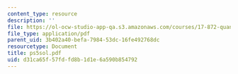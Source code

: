 ```yaml
---
content_type: resource
description: ''
file: https://ol-ocw-studio-app-qa.s3.amazonaws.com/courses/17-872-quantitative-research-in-political-science-and-public-policy-spring-2004/d31ca65f57fdfd8b1d1e6a590b854792_ps5sol.pdf
file_type: application/pdf
parent_uid: 3b402a40-befa-7984-53dc-16fe492768dc
resourcetype: Document
title: ps5sol.pdf
uid: d31ca65f-57fd-fd8b-1d1e-6a590b854792
---
```

